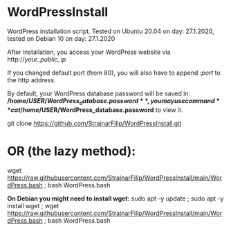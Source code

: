 # WordPressInstall
WordPress installation script. Tested on Ubuntu 20.04 on day: 27.1.2020, tested on Debian 10 on day: 27.1.2020

After installation, you access your WordPress website via http://*your_public_ip*

If you changed default port (from 80), you will also have to append :*port* to the http address.

By default, your WordPress database password will be saved in: **/home/$USER/WordPress_database.password**, you may use command **cat /home/$USER/WordPress_database.password** to view it.

git clone https://github.com/StrajnarFilip/WordPressInstall.git

# OR (the lazy method):

wget https://raw.githubusercontent.com/StrajnarFilip/WordPressInstall/main/WordPress.bash ; bash WordPress.bash

**On Debian you might need to install wget:**
sudo apt -y update ; sudo apt -y install wget ; wget https://raw.githubusercontent.com/StrajnarFilip/WordPressInstall/main/WordPress.bash ; bash WordPress.bash
